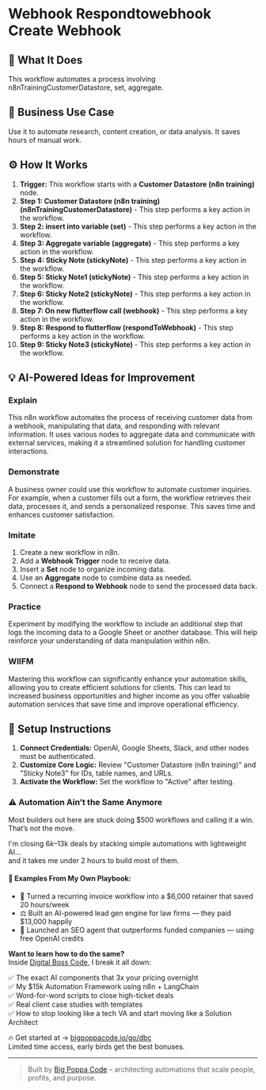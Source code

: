 # Webhook Respondtowebhook Create Webhook

## 🚀 What It Does
This workflow automates a process involving n8nTrainingCustomerDatastore, set, aggregate.

## 💼 Business Use Case
Use it to automate research, content creation, or data analysis. It saves hours of manual work.

## ⚙️ How It Works
1.  **Trigger:** This workflow starts with a **Customer Datastore (n8n training)** node.
2. **Step 1: Customer Datastore (n8n training) (n8nTrainingCustomerDatastore)** - This step performs a key action in the workflow.
3. **Step 2: insert into variable (set)** - This step performs a key action in the workflow.
4. **Step 3: Aggregate variable (aggregate)** - This step performs a key action in the workflow.
5. **Step 4: Sticky Note (stickyNote)** - This step performs a key action in the workflow.
6. **Step 5: Sticky Note1 (stickyNote)** - This step performs a key action in the workflow.
7. **Step 6: Sticky Note2 (stickyNote)** - This step performs a key action in the workflow.
8. **Step 7: On new flutterflow call (webhook)** - This step performs a key action in the workflow.
9. **Step 8: Respond to flutterflow (respondToWebhook)** - This step performs a key action in the workflow.
10. **Step 9: Sticky Note3 (stickyNote)** - This step performs a key action in the workflow.

## 💡 AI-Powered Ideas for Improvement
### Explain
This n8n workflow automates the process of receiving customer data from a webhook, manipulating that data, and responding with relevant information. It uses various nodes to aggregate data and communicate with external services, making it a streamlined solution for handling customer interactions.

### Demonstrate
A business owner could use this workflow to automate customer inquiries. For example, when a customer fills out a form, the workflow retrieves their data, processes it, and sends a personalized response. This saves time and enhances customer satisfaction.

### Imitate
1. Create a new workflow in n8n.
2. Add a **Webhook Trigger** node to receive data.
3. Insert a **Set** node to organize incoming data.
4. Use an **Aggregate** node to combine data as needed.
5. Connect a **Respond to Webhook** node to send the processed data back.

### Practice
Experiment by modifying the workflow to include an additional step that logs the incoming data to a Google Sheet or another database. This will help reinforce your understanding of data manipulation within n8n.

### WIIFM
Mastering this workflow can significantly enhance your automation skills, allowing you to create efficient solutions for clients. This can lead to increased business opportunities and higher income as you offer valuable automation services that save time and improve operational efficiency.

## 🔧 Setup Instructions
1. **Connect Credentials:** OpenAI, Google Sheets, Slack, and other nodes must be authenticated.
2. **Customize Core Logic:** Review "Customer Datastore (n8n training)" and "Sticky Note3" for IDs, table names, and URLs.
3. **Activate the Workflow:** Set the workflow to "Active" after testing.

### ⚠️ Automation Ain’t the Same Anymore

Most builders out here are stuck doing $500 workflows and calling it a win.  
That’s not the move.  

I'm closing $6k–$13k deals by stacking simple automations with lightweight AI...  
and it takes me under 2 hours to build most of them.

#### 🧠 Examples From My Own Playbook:
- 🔁 Turned a recurring invoice workflow into a $6,000 retainer that saved 20 hours/week  
- ⚖️ Built an AI-powered lead gen engine for law firms — they paid $13,000 happily  
- 🚀 Launched an SEO agent that outperforms funded companies — using free OpenAI credits  

**Want to learn how to do the same?**  
Inside [Digital Boss Code](https://bigpoppacode.io/go/dbc), I break it all down:

✅ The exact AI components that 3x your pricing overnight  
✅ My $15k Automation Framework using n8n + LangChain  
✅ Word-for-word scripts to close high-ticket deals  
✅ Real client case studies with templates  
✅ How to stop looking like a tech VA and start moving like a Solution Architect  

🔥 Get started at → [bigpoppacode.io/go/dbc](https://bigpoppacode.io/go/dbc)  
Limited time access, early birds get the best bonuses.

---
> Built by [Big Poppa Code](https://bigpoppacode.io) – architecting automations that scale people, profits, and purpose.
